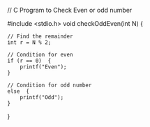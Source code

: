 // C Program to Check Even or odd number

#include <stdio.h>
void checkOddEven(int N) {
  
    // Find the remainder
    int r = N % 2;

    // Condition for even
    if (r == 0)  {
        printf("Even");
    }
  
    // Condition for odd number
    else  {
        printf("Odd");
    }
}
 



